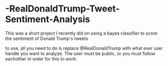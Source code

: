 # -RealDonaldTrump-Tweet-Sentiment-Analysis
This was a short project I recently did on using a bayes classifier to score the sentiment of Donald Trump's tweets

to use, all you need to do is replace @RealDonaldTrump with what ever user handle you want to analyze. The user must be public, or you must follow eachother in order for this to work.

